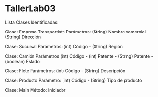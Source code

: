 # TallerLab03
Lista Clases Identificadas:

Clase: Empresa Transportiste
Parámetros: (String) Nombre comercial - (String) Dirección

Clase: Sucursal
Parámetros: (int) Código - (String) Región

Clase: Camión
Parámetros (int) Código - (int) Patente - (String) Patente - (boolean) Estado

Clase: Flete
Parámetros: (int) Código - (String) Descripción

Clase: Producto
Parámetro: (int) Código - (String) Tipo de producto

Clase: Main
Método: Iniciador
